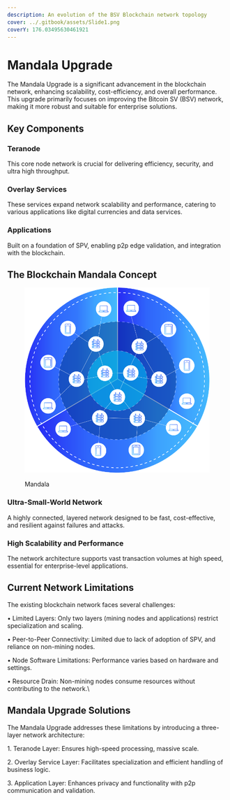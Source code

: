 ```yaml
---
description: An evolution of the BSV Blockchain network topology
cover: ../.gitbook/assets/Slide1.png
coverY: 176.03495630461921
---
```


# Mandala Upgrade

The Mandala Upgrade is a significant advancement in the blockchain network, enhancing scalability, cost-efficiency, and overall performance. This upgrade primarily focuses on improving the Bitcoin SV (BSV) network, making it more robust and suitable for enterprise solutions.

## Key Components

### Teranode

This core node network is crucial for delivering efficiency, security, and ultra high throughput.

### Overlay Services

These services expand network scalability and performance, catering to various applications like digital currencies and data services.

### Applications

Built on a foundation of SPV, enabling p2p edge validation, and integration with the blockchain.



## The Blockchain Mandala Concept

<figure><img src="../.gitbook/assets/image.png" alt=""><figcaption><p>Mandala</p></figcaption></figure>

### Ultra-Small-World Network

A highly connected, layered network designed to be fast, cost-effective, and resilient against failures and attacks.

### High Scalability and Performance

The network architecture supports vast transaction volumes at high speed, essential for enterprise-level applications.

## Current Network Limitations

The existing blockchain network faces several challenges:

• Limited Layers: Only two layers (mining nodes and applications) restrict specialization and scaling.

• Peer-to-Peer Connectivity: Limited due to lack of adoption of SPV, and reliance on non-mining nodes.

• Node Software Limitations: Performance varies based on hardware and settings.

• Resource Drain: Non-mining nodes consume resources without contributing to the network.\


## Mandala Upgrade Solutions

The Mandala Upgrade addresses these limitations by introducing a three-layer network architecture:

1\. Teranode Layer: Ensures high-speed processing, massive scale.

2\. Overlay Service Layer: Facilitates specialization and efficient handling of business logic.

3\. Application Layer: Enhances privacy and functionality with p2p communication and validation.
